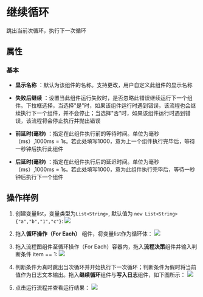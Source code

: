 # 继续循环

跳出当前次循环，执行下一次循环

## 属性
### 基本
- **显示名称** ：默认为该组件的名称。支持更改，用户自定义此组件的显示名称
- **失败后继续** ：设置当此组件运行失败时，是否忽略此错误继续运行下一个组件。下拉框选择，当选择"是"时，如果该组件运行时遇到错误，该流程也会继续执行下一个组件，并不会停止；当选择"否"时，如果该组件运行时遇到错误，该流程将会停止执行并抛出错误
- **前延时(毫秒)** ：指定在此组件执行前的等待时间。单位为毫秒（ms）,1000ms = 1s。若此处填写1000，意为上一个组件执行完毕后，等待一秒钟后执行此组件

- **后延时(毫秒)** ：指定在此组件执行后的延迟时间。单位为毫秒（ms）,1000ms = 1s。若此处填写1000，意为此组件执行完毕后，等待一秒钟后执行下一个组件

## 操作样例

1. 创建变量list，变量类型为`List<String>`, 默认值为 `new List<String>{"a","b","1","c"}`:
![](https://docimages.blob.core.chinacloudapi.cn/images/Activities/continue-1.png)

2. 拖入**循环操作（For Each）** 组件，将变量list作为循环体：
![](https://docimages.blob.core.chinacloudapi.cn/images/Activities/continue-2.png)

3. 拖入流程图组件至循环操作（For Each）容器内，拖入**流程决策**组件并输入判断条件 item == 1:
![](https://docimages.blob.core.chinacloudapi.cn/images/Activities/continue-3.png)

4. 判断条件为真时跳出当次循环并开始执行下一次循环；判断条件为假时将当前值作为日志文本输出。拖入**继续循环**组件与**写入日志**组件，如下图所示：
![](https://docimages.blob.core.chinacloudapi.cn/images/Activities/continue-4.png)

5. 点击运行流程并查看运行结果：
![](https://docimages.blob.core.chinacloudapi.cn/images/Activities/continue-5.png)

